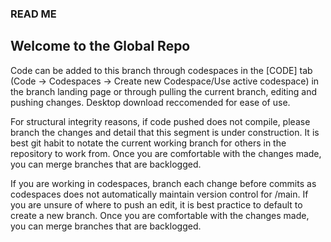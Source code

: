 ### READ ME ###
## Welcome to the Global Repo ##

Code can be added to this branch through codespaces in the [CODE] tab (Code -> Codespaces -> Create new Codespace/Use active codespace) in the branch landing page or 
through pulling the current branch, editing and pushing changes. Desktop download reccomended for ease of use. 

For structural integrity reasons, if code pushed does not compile, please branch the changes and detail that this segment is under construction. It is best git habit to notate the current
working branch for others in the repository to work from. Once you are comfortable with the changes made, you can merge branches that are backlogged.

If you are working in codespaces, branch each change before commits as codespaces does not automatically maintain version control for /main.
If you are unsure of where to push an edit, it is best practice to default to create a new branch. Once you are comfortable with the changes made, you can merge branches that are 
backlogged.

####
